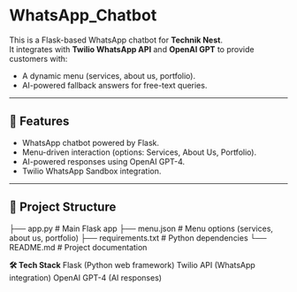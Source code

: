 # WhatsApp_Chatbot

This is a Flask-based WhatsApp chatbot for **Technik Nest**.  
It integrates with **Twilio WhatsApp API** and **OpenAI GPT** to provide customers with:
- A dynamic menu (services, about us, portfolio).
- AI-powered fallback answers for free-text queries.

---

## 🚀 Features
- WhatsApp chatbot powered by Flask.
- Menu-driven interaction (options: Services, About Us, Portfolio).
- AI-powered responses using OpenAI GPT-4.
- Twilio WhatsApp Sandbox integration.

---

## 📂 Project Structure
├── app.py # Main Flask app
├── menu.json # Menu options (services, about us, portfolio)
├── requirements.txt # Python dependencies
└── README.md # Project documentation

**🛠️ Tech Stack**
Flask (Python web framework)
Twilio API (WhatsApp integration)
OpenAI GPT-4 (AI responses)
